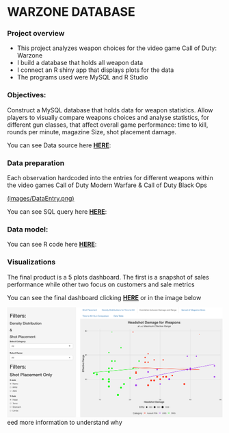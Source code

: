 # WARZONE DATABASE

### Project overview
* This project analyzes weapon choices for the video game Call of Duty: Warzone
* I build a database that holds all weapon data
* I connect an R shiny app that displays plots for the data
* The programs used were MySQL and R Studio

### Objectives:
Construct a MySQL database that holds data for weapon statistics. Allow players to visually compare weapons choices and analyse statistics, for different gun classes, that affect overall game performance: time to kill, rounds per minute, magazine Size, shot placement damage.


You can see Data source here **[HERE](https://www.downsights.com/call-of-duty-warzone-weapon-stats/#modern-warfare-2019)**:


### Data preparation
Each observation hardcoded into the entries for different weapons within the video games Call of Duty Modern Warfare & Call of Duty Black Ops 

[(images/DataEntry.png)](https://tristanappleby.shinyapps.io/Warzone_DB/)

You can see SQL query here **[HERE](https://github.com/programTristan/Warzone_Database/blob/95f5745c6a2156d51d821ebc7b78229de790ac70/SQL_Query/TristanApplebywarzone.sql)**:


### Data model:

You can see R code here **[HERE](https://github.com/programTristan/Warzone_Database/blob/95f5745c6a2156d51d821ebc7b78229de790ac70/R_Code/TristanAppleby_warzoneShiny.R)**:


### Visualizations 
The final product is a 5 plots dashboard. The first is a snapshot of sales performance while other two focus on customers and sale metrics

You can see the final dashboard clicking **[HERE](https://tristanappleby.shinyapps.io/Warzone_DB/)** or in the image below

[![Click for a better analysis](images/Warzone_ShinyApp.png)](https://tristanappleby.shinyapps.io/Warzone_DB/)
eed more information to understand why
